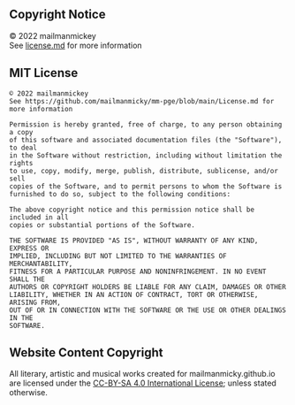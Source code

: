 <h2>Copyright Notice</h2>
© 2022 mailmanmickey
<br>
See <a href="https://github.com/mailmanmicky/mailmanmicky.github.io/blob/main/License.md">license.md</a> for more information

<h2>MIT License</h2> 

```
© 2022 mailmanmickey
See https://github.com/mailmanmicky/mm-pge/blob/main/License.md for more information

Permission is hereby granted, free of charge, to any person obtaining a copy
of this software and associated documentation files (the "Software"), to deal
in the Software without restriction, including without limitation the rights
to use, copy, modify, merge, publish, distribute, sublicense, and/or sell
copies of the Software, and to permit persons to whom the Software is
furnished to do so, subject to the following conditions:

The above copyright notice and this permission notice shall be included in all
copies or substantial portions of the Software.

THE SOFTWARE IS PROVIDED "AS IS", WITHOUT WARRANTY OF ANY KIND, EXPRESS OR
IMPLIED, INCLUDING BUT NOT LIMITED TO THE WARRANTIES OF MERCHANTABILITY,
FITNESS FOR A PARTICULAR PURPOSE AND NONINFRINGEMENT. IN NO EVENT SHALL THE
AUTHORS OR COPYRIGHT HOLDERS BE LIABLE FOR ANY CLAIM, DAMAGES OR OTHER
LIABILITY, WHETHER IN AN ACTION OF CONTRACT, TORT OR OTHERWISE, ARISING FROM,
OUT OF OR IN CONNECTION WITH THE SOFTWARE OR THE USE OR OTHER DEALINGS IN THE
SOFTWARE.
```

<h2>Website Content Copyright</h2>

All literary, artistic and musical works created for mailmanmicky.github.io are licensed under the <a href="https://creativecommons.org/licenses/by-sa/4.0/legalcode">CC-BY-SA 4.0 International License</a>; unless stated otherwise.
